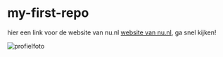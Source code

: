# my-first-repo

hier een link voor de website van nu.nl [website van nu.nl](https://nu.nl), ga snel kijken!

![profielfoto](img/isaiprofielfoto.png)
